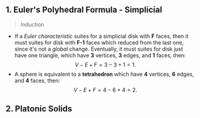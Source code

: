 ## 1. Euler's Polyhedral Formula - Simplicial
> Induction
- If a *Euler characteristic* suites for a simplicial disk with **F** faces, then it must suites for disk with **F-1** faces which reduced from the last one, since it's not a *global* change. Eventually, it must suites for disk just have one triangle, which have **3** vertices, **3** edges, and **1** faces, then:
$$
V-E+F=3-3+1=1.
$$
- A sphere is equivalent to a **tetrahedron** which have **4** vertices, **6** edges, and **4** faces, then:
$$
V-E+F=4-6+4=2.
$$
## 2. Platonic Solids
